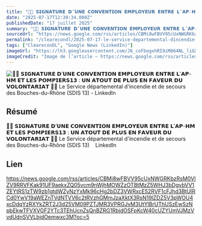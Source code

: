```yaml
---
title: "📄🤝 𝗦𝗜𝗚𝗡𝗔𝗧𝗨𝗥𝗘 𝗗’𝗨𝗡𝗘 𝗖𝗢𝗡𝗩𝗘𝗡𝗧𝗜𝗢𝗡 𝗘𝗠𝗣𝗟𝗢𝗬𝗘𝗨𝗥 𝗘𝗡𝗧𝗥𝗘 𝗟’𝗔𝗣-𝗛𝗠 𝗘𝗧 𝗟𝗘𝗦 𝗣𝗢𝗠𝗣𝗜𝗘𝗥𝗦𝟭𝟯 : 𝗨𝗡 𝗔𝗧𝗢𝗨𝗧 𝗗𝗘 𝗣𝗟𝗨𝗦 𝗘𝗡 𝗙𝗔𝗩𝗘𝗨𝗥 𝗗𝗨 𝗩𝗢𝗟𝗢𝗡𝗧𝗔𝗥𝗜𝗔𝗧 🚒✨ Le Service départemental d'incendie et de secours des Bouches-du-Rhône (SDIS 13) - LinkedIn"
date: "2025-07-17T12:30:34.000Z"
publishedDate: "17 juillet 2025"
summary: "📄🤝 𝗦𝗜𝗚𝗡𝗔𝗧𝗨𝗥𝗘 𝗗’𝗨𝗡𝗘 𝗖𝗢𝗡𝗩𝗘𝗡𝗧𝗜𝗢𝗡 𝗘𝗠𝗣𝗟𝗢𝗬𝗘𝗨𝗥 𝗘𝗡𝗧𝗥𝗘 𝗟’𝗔𝗣-𝗛𝗠 𝗘𝗧 𝗟𝗘𝗦 𝗣𝗢𝗠𝗣𝗜𝗘𝗥𝗦𝟭𝟯 : 𝗨𝗡 𝗔𝗧𝗢𝗨𝗧 𝗗𝗘 𝗣𝗟𝗨𝗦 𝗘𝗡 𝗙𝗔𝗩𝗘𝗨𝗥 𝗗𝗨 𝗩𝗢𝗟𝗢𝗡𝗧𝗔𝗥𝗜𝗔𝗧 🚒✨ Le Service départemental d'incendie et de secours des Bouches-du-Rhône (SDIS 13) &nbsp;&nbsp; LinkedIn"
sourceUrl: "https://news.google.com/rss/articles/CBMi8wFBVV95cUxNWGRKbzRsM0VlZV9RRVFKak91UF9aekxZQ05vcm9nWjhMOWZzOTBtMzZ5WHJ3bDgybVV1ZEYtRS1zTW9zb1gtdWZyNzYxMk96cHg2bDZ3VWRxcE52RVF1cFJhd3BtUlRCd0YwV19aWEZnTVdNTVV6c2tRVzhGMmJzaXktX3RsN19lZDZ5V3pWOU4xcDdqYzRXYkZRT2J3d25VM09PZTJMR3VPRGJvM3UtYlBrUThUSzEwSzNpbEkwTFVXVGF2YTc3TEhUcnZsQnBZRG1RbjdOSFpKcW40cUZYUmVJMzVvdUdnSVVLbjdOemwxc3M?oc=5"
permalink: "/clearecondl/2025-07-17-le-service-departemental-dincendie-et-de-secours-des-bouches-du-rhone-sdis-13-li"
tags: ["CleareconDL", "Google News (LinkedIn)"]
imageUrl: "https://lh3.googleusercontent.com/J6_coFbogxhRI9iM864NL_liGXvsQp2AupsKei7z0cNNfDvGUmWUy20nuUhkREQyrpY4bEeIBuc=s0-w300"
imageCredit: "Image de l’article — https://news.google.com/rss/articles/CBMi8wFBVV95cUxNWGRKbzRsM0VlZV9RRVFKak91UF9aekxZQ05vcm9nWjhMOWZzOTBtMzZ5WHJ3bDgybVV1ZEYtRS1zTW9zb1gtdWZyNzYxMk96cHg2bDZ3VWRxcE52RVF1cFJhd3BtUlRCd0YwV19aWEZnTVdNTVV6c2tRVzhGMmJzaXktX3RsN19lZDZ5V3pWOU4xcDdqYzRXYkZRT2J3d25VM09PZTJMR3VPRGJvM3UtYlBrUThUSzEwSzNpbEkwTFVXVGF2YTc3TEhUcnZsQnBZRG1RbjdOSFpKcW40cUZYUmVJMzVvdUdnSVVLbjdOemwxc3M?oc=5"
---
```


![📄🤝 𝗦𝗜𝗚𝗡𝗔𝗧𝗨𝗥𝗘 𝗗’𝗨𝗡𝗘 𝗖𝗢𝗡𝗩𝗘𝗡𝗧𝗜𝗢𝗡 𝗘𝗠𝗣𝗟𝗢𝗬𝗘𝗨𝗥 𝗘𝗡𝗧𝗥𝗘 𝗟’𝗔𝗣-𝗛𝗠 𝗘𝗧 𝗟𝗘𝗦 𝗣𝗢𝗠𝗣𝗜𝗘𝗥𝗦𝟭𝟯 : 𝗨𝗡 𝗔𝗧𝗢𝗨𝗧 𝗗𝗘 𝗣𝗟𝗨𝗦 𝗘𝗡 𝗙𝗔𝗩𝗘𝗨𝗥 𝗗𝗨 𝗩𝗢𝗟𝗢𝗡𝗧𝗔𝗥𝗜𝗔𝗧 🚒✨ Le Service départemental d'incendie et de secours des Bouches-du-Rhône (SDIS 13) - LinkedIn](https://lh3.googleusercontent.com/J6_coFbogxhRI9iM864NL_liGXvsQp2AupsKei7z0cNNfDvGUmWUy20nuUhkREQyrpY4bEeIBuc=s0-w300)

## Résumé

📄🤝 𝗦𝗜𝗚𝗡𝗔𝗧𝗨𝗥𝗘 𝗗’𝗨𝗡𝗘 𝗖𝗢𝗡𝗩𝗘𝗡𝗧𝗜𝗢𝗡 𝗘𝗠𝗣𝗟𝗢𝗬𝗘𝗨𝗥 𝗘𝗡𝗧𝗥𝗘 𝗟’𝗔𝗣-𝗛𝗠 𝗘𝗧 𝗟𝗘𝗦 𝗣𝗢𝗠𝗣𝗜𝗘𝗥𝗦𝟭𝟯 : 𝗨𝗡 𝗔𝗧𝗢𝗨𝗧 𝗗𝗘 𝗣𝗟𝗨𝗦 𝗘𝗡 𝗙𝗔𝗩𝗘𝗨𝗥 𝗗𝗨 𝗩𝗢𝗟𝗢𝗡𝗧𝗔𝗥𝗜𝗔𝗧 🚒✨ Le Service départemental d'incendie et de secours des Bouches-du-Rhône (SDIS 13) &nbsp;&nbsp; LinkedIn

## Lien

https://news.google.com/rss/articles/CBMi8wFBVV95cUxNWGRKbzRsM0VlZV9RRVFKak91UF9aekxZQ05vcm9nWjhMOWZzOTBtMzZ5WHJ3bDgybVV1ZEYtRS1zTW9zb1gtdWZyNzYxMk96cHg2bDZ3VWRxcE52RVF1cFJhd3BtUlRCd0YwV19aWEZnTVdNTVV6c2tRVzhGMmJzaXktX3RsN19lZDZ5V3pWOU4xcDdqYzRXYkZRT2J3d25VM09PZTJMR3VPRGJvM3UtYlBrUThUSzEwSzNpbEkwTFVXVGF2YTc3TEhUcnZsQnBZRG1RbjdOSFpKcW40cUZYUmVJMzVvdUdnSVVLbjdOemwxc3M?oc=5
